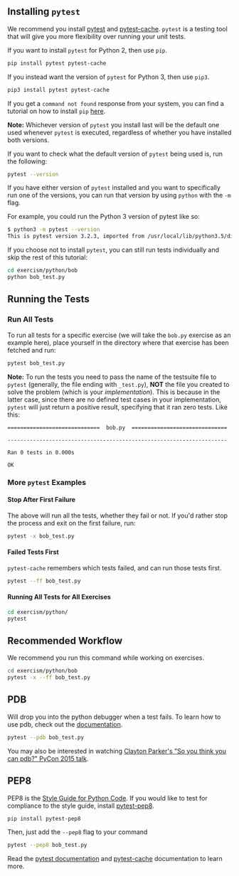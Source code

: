 ## Installing `pytest`

We recommend you install [pytest](http://pytest.org/latest/) and
[pytest-cache](http://pythonhosted.org/pytest-cache/). `pytest` is a testing
tool that will give you more flexibility over running your unit tests.

If you want to install `pytest` for Python 2, then use `pip`.

```bash
pip install pytest pytest-cache
```
If you instead want the version of `pytest` for Python 3, then use `pip3`.

```bash
pip3 install pytest pytest-cache
```

If you get a `command not found` response from your system, you can find a
tutorial on how to install `pip`
[here](https://pip.pypa.io/en/stable/installing/).

**Note:** Whichever version of `pytest` you install last will be the default one used whenever `pytest` is executed, regardless of whether you have installed both versions.

If you want to check what the default version of `pytest` being used is, run the following:

```bash
pytest --version
```

If you have either version of `pytest` installed and you want to specifically run one of the versions, you can run that version by using `python` with the `-m` flag.

For example, you could run the Python 3 version of pytest like so:

```bash
$ python3 -m pytest --version
This is pytest version 3.2.3, imported from /usr/local/lib/python3.5/dist-packages/pytest.py
```

If you choose not to install `pytest`, you can still run tests individually and
skip the rest of this tutorial:

```bash
cd exercism/python/bob
python bob_test.py
```

## Running the Tests

### Run All Tests

To run all tests for a specific exercise (we will take the `bob.py` exercise as
an example here), place yourself in the directory where that exercise has been
fetched and run:

```bash
pytest bob_test.py
```

**Note:** To run the tests you need to pass the name of the testsuite file to
`pytest` (generally, the file ending with `_test.py`), **NOT** the file you
created to solve the problem (which is your _implementation_). This is because
in the latter case, since there are no defined test cases in your
implementation, `pytest` will just return a positive result, specifying that
it ran zero tests. Like this:

```
=============================  bob.py  ==============================

---------------------------------------------------------------------

Ran 0 tests in 0.000s

OK
```

### More `pytest` Examples

#### Stop After First Failure
The above will run all the tests, whether they fail or not. If you'd rather stop
the process and exit on the first failure, run:

```bash
pytest -x bob_test.py
```

#### Failed Tests First

`pytest-cache` remembers which tests failed, and can run those tests first.

```bash
pytest --ff bob_test.py
```

#### Running All Tests for All Exercises

```bash
cd exercism/python/
pytest
```

## Recommended Workflow

We recommend you run this command while working on exercises.

```bash
cd exercism/python/bob
pytest -x --ff bob_test.py
```

## PDB

Will drop you into the python debugger when a test fails. To learn how to use
pdb, check out the
[documentation](https://docs.python.org/3/library/pdb.html#debugger-commands).

```bash
pytest --pdb bob_test.py
```

You may also be interested in watching [Clayton Parker's "So you think you can
pdb?" PyCon 2015 talk](https://www.youtube.com/watch?v=P0pIW5tJrRM).

## PEP8

PEP8 is the [Style Guide for Python
Code](https://www.python.org/dev/peps/pep-0008/). If you would like to test for
compliance to the style guide, install
[pytest-pep8](https://pypi.python.org/pypi/pytest-pep8).

```bash
pip install pytest-pep8
```

Then, just add the `--pep8` flag to your command

```bash
pytest --pep8 bob_test.py
```

Read the [pytest documentation](http://pytest.org/latest/contents.html#toc) and
[pytest-cache](http://pythonhosted.org/pytest-cache/) documentation to learn
more.
